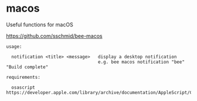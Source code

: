 # macos
Useful functions for macOS

https://github.com/sschmid/bee-macos

```
usage:

  notification <title> <message>   display a desktop notification
                                   e.g. bee macos notification "bee" "Build complete"

requirements:

  osascript   https://developer.apple.com/library/archive/documentation/AppleScript/Conceptual/AppleScriptLangGuide/reference/ASLR_cmds.html
```
